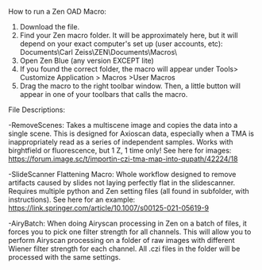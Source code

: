 How to run a Zen OAD Macro:

1) Download the file.
2) Find your Zen macro folder. It will be approximately here, but it will depend on your exact computer's set up (user accounts, etc): Documents\Carl Zeiss\ZEN\Documents\Macros\
3) Open Zen Blue (any version EXCEPT lite)
4) If you found the correct folder, the macro will appear under Tools> Customize Application > Macros >User Macros
5) Drag the macro to the right toolbar window. Then, a little button will appear in one of your toolbars that calls the macro.


File Descriptions:

-RemoveScenes: 	Takes a multiscene image and copies the data into a single scene. This is designed for Axioscan data, especially when a TMA is inappropriately read as a series of independent samples. Works with birghtfield or fluorescence, but 1 Z, 1 time only! See here for images: https://forum.image.sc/t/importin-czi-tma-map-into-qupath/42224/18

-SlideScanner Flattening Macro: Whole workflow designed to remove artifacts caused by slides not laying perfectly flat in the slidescanner. Requires multiple python and Zen setting files (all found in subfolder, with instructions). See here for an example: https://link.springer.com/article/10.1007/s00125-021-05619-9

-AiryBatch: When doing Airyscan processing in Zen on a batch of files, it forces you to pick one filter strength for all channels. This will allow you to perform Airyscan processing on a folder of raw images with different Wiener filter strength for each channel. All .czi files in the folder will be processed with the same settings.  
